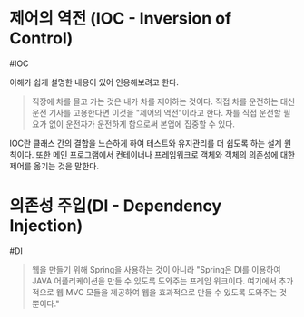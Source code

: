 # 제어의 역전 (IOC - Inversion of Control) 
#IOC

이해가 쉽게 설명한 내용이 있어 인용해보려고 한다.
> 직장에 차를 몰고 가는 것은 내가 차를 제어하는 것이다. 직접 차를 운전하는 대신 운전 기사를 고용한다면 이것을 "제어의 역전"이라고 한다. 차를 직접 운전할 필요가 없이 운전자가 운전하게 함으로써 본업에 집중할 수 있다.

IOC란 클래스 간의 결합을 느슨하게 하여 테스트와 유지관리를 더 쉽도록 하는 설계 원칙이다. 
또한 메인 프로그램에서 컨테이너나 프레임워크로 객체와 객체의 의존성에 대한 제어를 옮기는 것을 말한다.

# 의존성 주입(DI - Dependency Injection)
#DI


> 웹을 만들기 위해 Spring을 사용하는 것이 아니라 
"Spring은 DI를 이용하여 JAVA 어플리케이션을 만들 수 있도록 도와주는 프레임 워크이다. 여기에서 추가적으로 웹 MVC 모듈을 제공하여 웹을 효과적으로 만들 수 있도록 도와주는 것 뿐이다."